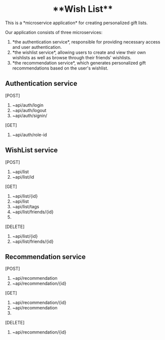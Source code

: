 <h1 align="center">**Wish List**</h1>
<p margonTop="20px">This is a *microservice application* for creating personalized gift lists.</p>
<p maarginTop="20px">Our application consists of three microservices: <p>
<ol>
<li>*the authentication service*, responsible for providing necessary access and user authentication.</li>
<li>*the wishlist service*, allowing users to create and view their own wishlists as well as browse through their friends' wishlists.</li>
<li>*the recommendation service*, which generates personalized gift recommendations based on the user's wishlist.</li>
</ol>

<h2>Authentication service</h2>
<p>[POST]</p>
<ol>
<li>~api/auth/login</li>
<li>~api/auth/logout</li>
<li>~api/auth/signin/</li>
</ol>
<p>[GET]</p>
<ol>
<li>~api/auth/role-id</li>
</ol>

<h2>WishList service</h2>
<p>[POST]</p>
<ol>
<li>~api/list</li>
<li>~api/list/id</li>
</ol>
<p>[GET]</p>
<ol>
<li>~api/list/{id}</li>
<li>~api/list</li>
<li>~api/list/tags</li>
<li>~api/list/friends/{id}</li>
<li>
</ol>
<p>[DELETE]</p>
<ol>
<li>~api/list/{id}</li>
<li>~api/list/friends/{id}</li>
</ol>

<h2>Recommendation service</h2>
<p>[POST]</p>
<ol>
<li>~api/recommendation</li>
<li>~api/recommendation/{id}</li>
</ol>
<p>[GET]</p>
<ol>
<li>~api/recommendation/{id}</li>
<li>~api/recommendation</li>
<li>
</ol>
<p>[DELETE]</p>
<ol>
<li>~api/recommendation/{id}</li>
</ol>
